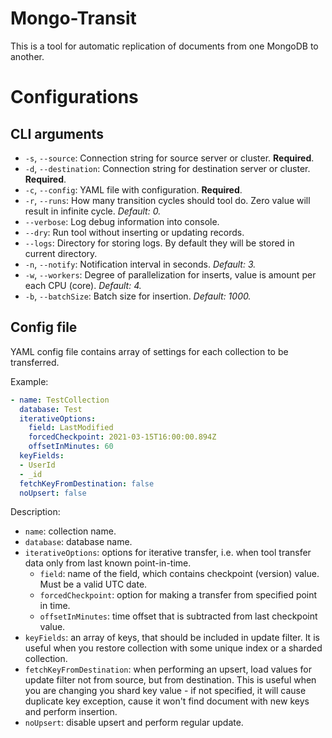 # Mongo-Transit
This is a tool for automatic replication of documents from one MongoDB to another.

# Configurations

## CLI arguments

- `-s`, `--source`: Connection string for source server or cluster. **Required**.
- `-d`, `--destination`: Connection string for destination server or cluster. **Required**.
- `-c`, `--config`: YAML file with configuration. **Required**.
- `-r`, `--runs`: How many transition cycles should tool do. Zero value will result in infinite cycle. *Default: 0.*
- `--verbose`: Log debug information into console.
- `--dry`: Run tool without inserting or updating records.
- `--logs`: Directory for storing logs. By default they will be stored in current directory.
- `-n`, `--notify`: Notification interval in seconds. *Default: 3.*
- `-w`, `--workers`: Degree of parallelization for inserts, value is amount per each CPU (core). *Default: 4.*
- `-b`, `--batchSize`: Batch size for insertion. *Default: 1000.*

## Config file

YAML config file contains array of settings for each collection to be transferred.

Example:
```yaml
- name: TestCollection
  database: Test
  iterativeOptions:
    field: LastModified
    forcedCheckpoint: 2021-03-15T16:00:00.894Z
    offsetInMinutes: 60
  keyFields:
  - UserId
  - _id
  fetchKeyFromDestination: false
  noUpsert: false
```

Description:
- `name`: collection name.
- `database`: database name.
- `iterativeOptions`: options for iterative transfer, i.e. when tool transfer data only from last known point-in-time.
    - `field`: name of the field, which contains checkpoint (version) value. Must be a valid UTC date.
    - `forcedCheckpoint`: option for making a transfer from specified point in time.
    - `offsetInMinutes`: time offset that is subtracted from last checkpoint value.
- `keyFields`: an array of keys, that should be included in update filter. It is useful when you restore collection with some unique index or a sharded collection.
- `fetchKeyFromDestination`: when performing an upsert, load values for update filter not from source, but from destination. This is useful when you are changing you shard key value - if not specified, it will cause duplicate key exception, cause it won't find document with new keys and perform insertion.
- `noUpsert`: disable upsert and perform regular update.